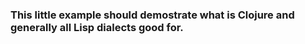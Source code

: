 ### This little example should demostrate what is Clojure and generally all Lisp dialects good for.
